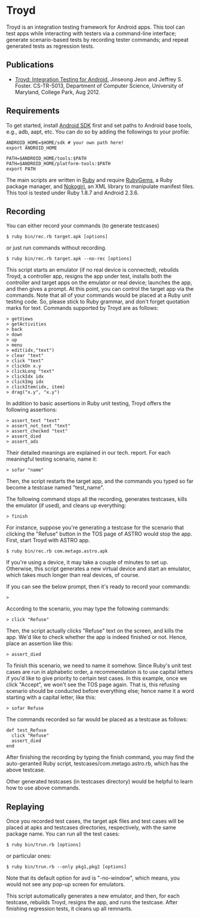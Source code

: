 Troyd
=====

Troyd is an integration testing framework for Android apps.  This tool
can test apps while interacting with testers via a command-line interface;
generate scenario-based tests by recording tester commands; and repeat
generated tests as regression tests.

Publications
------------

* [Troyd: Integration Testing for Android.][tr]
  Jinseong Jeon and Jeffrey S. Foster.
  CS-TR-5013, Department of Computer Science, University of Maryland, College Park, Aug 2012.

[tr]: http://hdl.handle.net/1903/12880

Requirements
------------

To get started, install [Android SDK][sdk] first and set paths to Android
base tools, e.g., adb, aapt, etc.  You can do so by adding the followings
to your profile:

    ANDROID_HOME=$HOME/sdk # your own path here!
    export ANDROID_HOME

    PATH=$ANDROID_HOME/tools:$PATH
    PATH=$ANDROID_HOME/platform-tools:$PATH
    export PATH

The main scripts are written in [Ruby][rb] and require [RubyGems][gem], a Ruby
package manager, and [Nokogiri][xml], an XML library to manipulate
manifest files.  This tool is tested under Ruby 1.8.7 and Android 2.3.6.

[rb]: http://www.ruby-lang.org/
[sdk]: http://developer.android.com/sdk/index.html
[gem]: http://rubygems.org/
[xml]: http://nokogiri.org/

Recording
---------

You can either record your commands (to generate testcases)

    $ ruby bin/rec.rb target.apk [options]

or just run commands without recording.

    $ ruby bin/rec.rb target.apk --no-rec [options]

This script starts an emulator (if no real device is connected), rebuilds
Troyd, a controller app, resigns the app under test, installs both the
controller and target apps on the emulator or real device; launches the app,
and then gives a prompt.  At this point, you can control the target app via 
the commands.  Note that all of your commands would be placed at a Ruby unit
testing code.  So, please stick to Ruby grammar, and don't forget quotation
marks for text.  Commands supported by Troyd are as follows:

    > getViews
    > getActivities
    > back
    > down
    > up
    > menu
    > edit(idx,"text")
    > clear "text"
    > click "text"
    > clickOn x.y
    > clickLong "text"
    > clickIdx idx
    > clickImg idx
    > clickItem(idx, item)
    > drag("x.y", "x.y")

In addition to basic assertions in Ruby unit testing, Troyd offers
the following assertions:

    > assert_text "text"
    > assert_not_text "text"
    > assert_checked "text"
    > assert_died
    > assert_ads

Their detailed meanings are explained in our tech. report.
For each meaningful testing scenario, name it:

    > sofar "name"

Then, the script restarts the target app, and the commands you typed
so far become a testcase named "test_name".

The following command stops all the recording, generates testcases,
kills the emulator (if used), and cleans up everything:

    > finish

For instance, suppose you're generating a testcase for the scenario that
clicking the "Refuse" button in the TOS page of ASTRO would stop the app.
First, start Troyd with ASTRO app.

    $ ruby bin/rec.rb com.metago.astro.apk

If you're using a device, it may take a couple of minutes to set up.
Otherwise, this script generates a new virtual device and start an emulator,
which takes much longer than real devices, of course.

If you can see the below prompt, then it's ready to record your commands:

    > 

According to the scenario, you may type the following commands:

    > click "Refuse"

Then, the script actually clicks "Refuse" text on the screen, and kills
the app.  We'd like to check whether the app is indeed finished or not.
Hence, place an assertion like this:

    > assert_died

To finish this scenario, we need to name it somehow.  Since Ruby's unit
test cases are run in alphabetic order, a recommendation is to use capital
letters if you'd like to give priority to certain test cases.  In this
example, once we click "Accept", we won't see the TOS page again.
That is, this refusing scenario should be conducted before everything else;
hence name it a word starting with a capital letter, like this:

    > sofar Refuse

The commands recorded so far would be placed as a testcase as follows:

    def test_Refuse
      click "Refuse"
      assert_died
    end

After finishing the recording by typing the finish command, you may find
the auto-geranted Ruby script, testcases/com.metago.astro.rb, which has
the above testcase.

Other generated testcases (in testcases directory) would be helpful
to learn how to use above commands.

Replaying
---------

Once you recorded test cases, the target apk files and test cases will be
placed at apks and testcases directories, respectively, with the same package
name.  You can run all the test cases:

    $ ruby bin/trun.rb [options]

or particular ones:

    $ ruby bin/trun.rb --only pkg1,pkg2 [options]

Note that its default option for avd is "-no-window", which means,
you would not see any pop-up screen for emulators.

This script automatically generates a new emulator, and then, for each
testcase, rebuilds Troyd, resigns the app, and runs the testcase.
After finishing regression tests, it cleans up all remnants.

